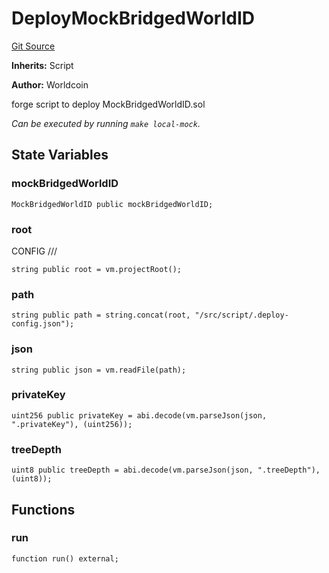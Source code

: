 # DeployMockBridgedWorldID
[Git Source](https://github.com/SwineCoder101/world-id-state-bridge/blob/da63ea15118c125576858d5f20d9bfdd91cb337f/src/script/deploy/mock/DeployMockBridgedWorldID.s.sol)

**Inherits:**
Script

**Author:**
Worldcoin

forge script to deploy MockBridgedWorldID.sol

*Can be executed by running `make local-mock`.*


## State Variables
### mockBridgedWorldID

```solidity
MockBridgedWorldID public mockBridgedWorldID;
```


### root
CONFIG                           ///


```solidity
string public root = vm.projectRoot();
```


### path

```solidity
string public path = string.concat(root, "/src/script/.deploy-config.json");
```


### json

```solidity
string public json = vm.readFile(path);
```


### privateKey

```solidity
uint256 public privateKey = abi.decode(vm.parseJson(json, ".privateKey"), (uint256));
```


### treeDepth

```solidity
uint8 public treeDepth = abi.decode(vm.parseJson(json, ".treeDepth"), (uint8));
```


## Functions
### run


```solidity
function run() external;
```

